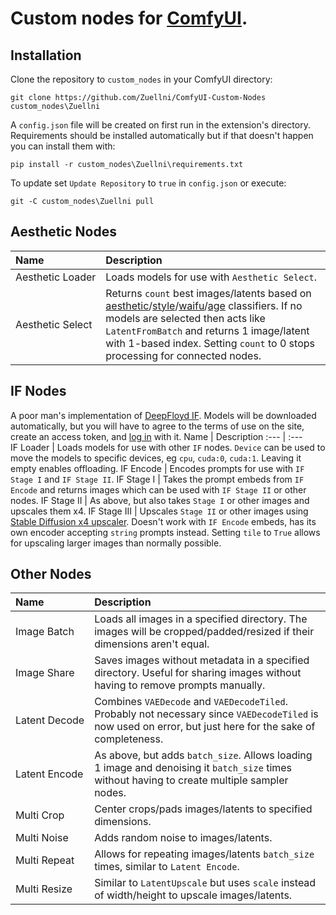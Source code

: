 # Custom nodes for [ComfyUI](https://github.com/comfyanonymous/ComfyUI).

## Installation
Clone the repository to `custom_nodes` in your ComfyUI directory:
```
git clone https://github.com/Zuellni/ComfyUI-Custom-Nodes custom_nodes\Zuellni
```

A `config.json` file will be created on first run in the extension's directory.  
Requirements should be installed automatically but if that doesn't happen you can install them with:
```
pip install -r custom_nodes\Zuellni\requirements.txt
```

To update set `Update Repository` to `true` in `config.json` or execute:
```
git -C custom_nodes\Zuellni pull
```

## Aesthetic Nodes
Name | Description
:--- | :---
Aesthetic&nbsp;Loader | Loads models for use with `Aesthetic Select`.
Aesthetic&nbsp;Select | Returns `count` best images/latents based on [aesthetic](https://huggingface.co/cafeai/cafe_aesthetic)/[style](https://huggingface.co/cafeai/cafe_style)/[waifu](https://huggingface.co/cafeai/cafe_waifu)/[age](https://huggingface.co/nateraw/vit-age-classifier) classifiers. If no models are selected then acts like `LatentFromBatch` and returns 1 image/latent with 1-based index. Setting `count` to 0 stops processing for connected nodes.

## IF Nodes
A poor man's implementation of [DeepFloyd IF](https://huggingface.co/DeepFloyd). Models will be downloaded automatically, but you will have to agree to the terms of use on the site, create an access token, and [log in](https://huggingface.co/docs/huggingface_hub/quick-start#login) with it.
Name | Description
:--- | :---
IF&nbsp;Loader | Loads models for use with other `IF` nodes. `Device` can be used to move the models to specific devices, eg `cpu`, `cuda:0`, `cuda:1`. Leaving it empty enables offloading.
IF&nbsp;Encode | Encodes prompts for use with `IF Stage I` and `IF Stage II`.
IF&nbsp;Stage&nbsp;I | Takes the prompt embeds from `IF Encode` and returns images which can be used with `IF Stage II` or other nodes.
IF&nbsp;Stage&nbsp;II | As above, but also takes `Stage I` or other images and upscales them x4.
IF&nbsp;Stage&nbsp;III | Upscales `Stage II` or other images using [Stable Diffusion x4 upscaler](https://huggingface.co/stabilityai/stable-diffusion-x4-upscaler). Doesn't work with `IF Encode` embeds, has its own encoder accepting `string` prompts instead. Setting `tile` to `True` allows for upscaling larger images than normally possible.

## Other Nodes
Name | Description
:--- | :---
Image&nbsp;Batch | Loads all images in a specified directory. The images will be cropped/padded/resized if their dimensions aren't equal.
Image&nbsp;Share | Saves images without metadata in a specified directory. Useful for sharing images without having to remove prompts manually.
Latent&nbsp;Decode | Combines `VAEDecode` and `VAEDecodeTiled`. Probably not necessary since `VAEDecodeTiled` is now used on error, but just here for the sake of completeness.
Latent&nbsp;Encode | As above, but adds `batch_size`. Allows loading 1 image and denoising it `batch_size` times without having to create multiple sampler nodes.
Multi&nbsp;Crop | Center crops/pads images/latents to specified dimensions.
Multi&nbsp;Noise | Adds random noise to images/latents.
Multi&nbsp;Repeat | Allows for repeating images/latents `batch_size` times, similar to `Latent Encode`.
Multi&nbsp;Resize | Similar to `LatentUpscale` but uses `scale` instead of width/height to upscale images/latents.
